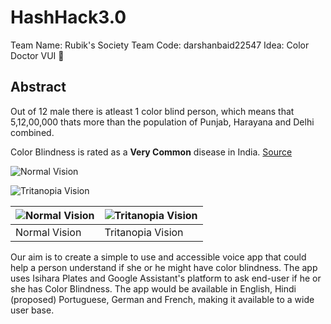 # HashHack3.0 

Team Name: Rubik's Society
Team Code: darshanbaid22547
Idea: Color Doctor VUI :see_no_evil:
## Abstract

Out of 12 male there is atleast 1 color blind person, which means that 5,12,00,000 thats more than the population of Punjab, Harayana and Delhi combined. 

Color Blindness is rated as a **Very Common** disease in India. [Source](https://g.co/kgs/KLCYmx)

![Normal Vision](http://www.colourblindawareness.org/wp-content/themes/outreach/images/slider/whatIs/what-is.jpg)

![Tritanopia Vision](http://www.colourblindawareness.org/wp-content/themes/outreach/images/slider/whatIs/what-is_t.jpg)

![Normal Vision](http://www.colourblindawareness.org/wp-content/themes/outreach/images/slider/whatIs/what-is.jpg) | ![Tritanopia Vision](http://www.colourblindawareness.org/wp-content/themes/outreach/images/slider/whatIs/what-is_t.jpg)
------------ | -------------
Normal Vision | Tritanopia Vision


Our aim is to create a simple to use and accessible voice app that could help a person understand if she or he might have color blindness. The app uses Isihara Plates and Google Assistant's platform to ask end-user if he or she has Color Blindness. The app would be available in English, Hindi (proposed) Portuguese, German and French, making it available to a wide user base.